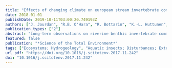 ```yaml
---
title: "Effects of changing climate on european stream invertebrate communities: A long-term data analysis"
date: 2018-01-01
publishDate: 2019-10-11T03:00:20.749193Z
authors: ["J. Jourdan", "R.B. O'Hara", "R. Bottarin", "K.-L. Huttunen", "M. Kuemmerlen", "D. Monteith", "T. Muotka", "D. Ozoliņš", "R. Paavola", "F. Pilotto", "G. Springe", "A. Skuja", "A. Sundermann", "J.D. Tonkin", "P. Haase"]
publication_types: ["2"]
abstract: "Long-term observations on riverine benthic invertebrate communities enable assessments of the potential impacts of global change on stream ecosystems. Besides increasing average temperatures, many studies predict greater temperature extremes and intense precipitation events as a consequence of climate change. In this study we examined long-term observation data (10-32 years) of 26 streams and rivers from four ecoregions in the European Long-Term Ecological Research (LTER) network, to investigate invertebrate community responses to changing climatic conditions. We used functional trait and multi-taxonomic analyses and combined examinations of general long-term changes in communities with detailed analyses of the impact of different climatic drivers (i.e., various temperature and precipitation variables) by focusing on the response of communities to climatic conditions of the previous year. Taxa and ecoregions differed substantially in their response to climate change conditions. We did not observe any trend of changes in total taxonomic richness or overall abundance over time or with increasing temperatures, which reflects a compensatory turnover in the composition of communities; sensitive Plecoptera decreased in response to warmer years and Ephemeroptera increased in northern regions. Invasive species increased with an increasing number of extreme days which also caused an apparent upstream community movement. The observed changes in functional feeding group diversity indicate that climate change may be associated with changes in trophic interactions within aquatic food webs. These findings highlight the vulnerability of riverine ecosystems to climate change and emphasize the need to further explore the interactive effects of climate change variables with other local stressors to develop appropriate conservation measures."
featured: false
publication: "*Science of the Total Environment*"
tags: ["Ecosystems; Hydrogeology", "Aquatic insects; Disturbances; Extreme events; Freshwater macroinvertebrates; Global change; Thermal tolerance", "Climate change", "climate effect; environmental disturbance; extreme event; freshwater ecosystem; global change; insect; macroinvertebrate; temperature tolerance", "Article; benthos; climate change; environmental impact; environmental impact assessment; Ephemeroptera; European; extreme environment; food web; freshwater environment; global change; Plecoptera; population abundance; priority journal; river ecosystem; taxonomy; animal; ecosystem; environmental protection; Europe; introduced species; invertebrate; river; temperature", "Europe", "Ephemeroptera; Hexapoda; Invertebrata; Plecoptera", "Animals; Climate Change; Conservation of Natural Resources; Ecosystem; Europe; Introduced Species; Invertebrates; Rivers; Temperature"]
url_pdf: "https://doi.org/10.1016/j.scitotenv.2017.11.242"
doi: "10.1016/j.scitotenv.2017.11.242"
---
```


